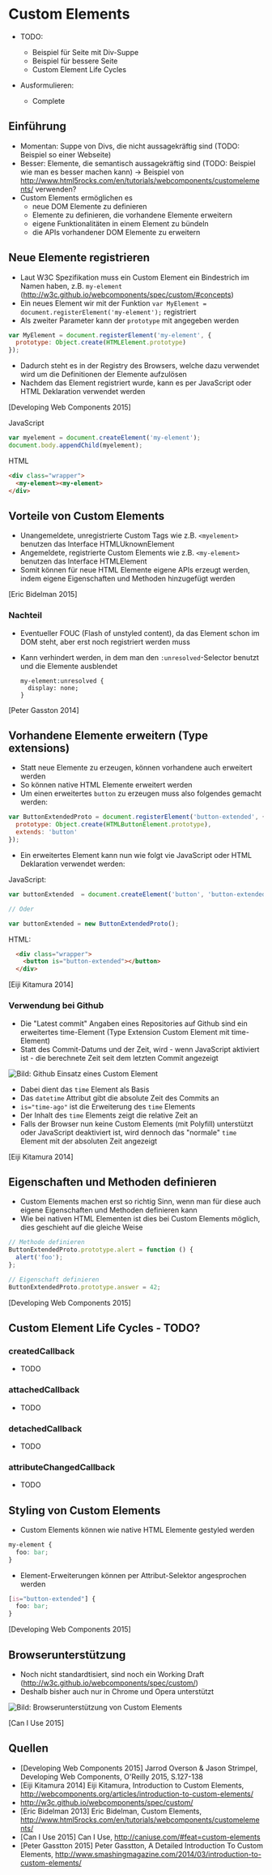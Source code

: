 # Custom Elements

- TODO:
  - Beispiel für Seite mit Div-Suppe
  - Beispiel für bessere Seite
  - Custom Element Life Cycles

- Ausformulieren:
  - Complete

## Einführung

- Momentan: Suppe von Divs, die nicht aussagekräftig sind (TODO: Beispiel so einer Webseite)
- Besser: Elemente, die semantisch aussagekräftig sind (TODO: Beispiel wie man es besser machen kann)
  -> Beispiel von http://www.html5rocks.com/en/tutorials/webcomponents/customelements/ verwenden?
- Custom Elements ermöglichen es
  - neue DOM Elemente zu definieren
  - Elemente zu definieren, die vorhandene Elemente erweitern
  - eigene Funktionalitäten in einem Element zu bündeln
  - die APIs vorhandener DOM Elemente zu erweitern


## Neue Elemente registrieren

- Laut W3C Spezifikation muss ein Custom Element ein Bindestrich im Namen haben, z.B. `my-element` (http://w3c.github.io/webcomponents/spec/custom/#concepts)
- Ein neues Element wir mit der Funktion `var MyElement = document.registerElement('my-element');` registriert
- Als zweiter Parameter kann der `prototype` mit angegeben werden
```javascript
var MyElement = document.registerElement('my-element', {
  prototype: Object.create(HTMLElement.prototype)
});
```
- Dadurch steht es in der Registry des Browsers, welche dazu verwendet wird um die Definitionen der Elemente aufzulösen
- Nachdem das Element registriert wurde, kann es per JavaScript oder HTML Deklaration verwendet werden

[Developing Web Components 2015]

JavaScript
```javascript
var myelement = document.createElement('my-element');
document.body.appendChild(myelement);
```

HTML
```html
<div class="wrapper">
  <my-element><my-element>
</div>
```


## Vorteile von Custom Elements

- Unangemeldete, unregistrierte Custom Tags wie z.B. `<myelement>` benutzen das Interface HTMLUknownElement
- Angemeldete, registrierte Custom Elements wie z.B. `<my-element>` benutzen das Interface HTMLElement
- Somit können für neue HTML Elemente eigene APIs erzeugt werden, indem eigene Eigenschaften und Methoden hinzugefügt werden

[Eric Bidelman 2015]


### Nachteil

- Eventueller FOUC (Flash of unstyled content), da das Element schon im DOM steht, aber erst noch registriert werden muss
- Kann verhindert werden, in dem man den `:unresolved`-Selector benutzt und die Elemente ausblendet

  ```
  my-element:unresolved {
    display: none;
  }
  ```

[Peter Gasston 2014]

## Vorhandene Elemente erweitern (Type extensions)

- Statt neue Elemente zu erzeugen, können vorhandene auch erweitert werden
- So können native HTML Elemente erweitert werden
- Um einen erweitertes `button` zu erzeugen muss also folgendes gemacht werden:

```javascript
var ButtonExtendedProto = document.registerElement('button-extended', {
  prototype: Object.create(HTMLButtonElement.prototype),
  extends: 'button'
});
```

- Ein erweitertes Element kann nun wie folgt vie JavaScript oder HTML Deklaration verwendet werden:

JavaScript:
```javascript
var buttonExtended  = document.createElement('button', 'button-extended');

// Oder

var buttonExtended = new ButtonExtendedProto();
```

HTML:
```html
  <div class="wrapper">
    <button is="button-extended"></button>
  </div>
```

[Eiji Kitamura 2014]


### Verwendung bei Github

- Die "Latest commit" Angaben eines Repositories auf Github sind ein erweitertes time-Element (Type Extension Custom Element mit time-Element)
- Statt des Commit-Datums und der Zeit, wird - wenn JavaScript aktiviert ist - die berechnete Zeit seit dem letzten Commit angezeigt

![Bild: Github Einsatz eines Custom Element](https://raw.githubusercontent.com/glur4k/BATHWebComponents/master/docs/release/2-Web%20Components%20nach%20W3C/2-Web%20Components%20Technology%20Stack/images/2-Custom-elements_Github_time-element.jpg "Github Einsatz eines Custom Element. Quelle: https://github.com/polymer/polymer - Quelltext")

- Dabei dient das `time` Element als Basis
- Das `datetime` Attribut gibt die absolute Zeit des Commits an
- `is="time-ago"` ist die Erweiterung des `time` Elements
- Der Inhalt des `time` Elements zeigt die relative Zeit an
- Falls der Browser nun keine Custom Elements (mit Polyfill) unterstützt oder JavaScript deaktiviert ist, wird dennoch das "normale" `time` Element mit der absoluten Zeit angezeigt

[Eiji Kitamura 2014]


## Eigenschaften und Methoden definieren

- Custom Elements machen erst so richtig Sinn, wenn man für diese auch eigene Eigenschaften und Methoden definieren kann
- Wie bei nativen HTML Elementen ist dies bei Custom Elements möglich, dies geschieht auf die gleiche Weise

```javascript
// Methode definieren
ButtonExtendedProto.prototype.alert = function () {
  alert('foo');
};

// Eigenschaft definieren
ButtonExtendedProto.prototype.answer = 42;
```

[Developing Web Components 2015]


## Custom Element Life Cycles - TODO?

### createdCallback

- TODO


### attachedCallback

- TODO


### detachedCallback

- TODO


### attributeChangedCallback

- TODO


## Styling von Custom Elements

- Custom Elements können wie native HTML Elemente gestyled werden

```css
my-element {
  foo: bar;
}
```

- Element-Erweiterungen können per Attribut-Selektor angesprochen werden

```css
[is="button-extended"] {
  foo: bar;
}
```

[Developing Web Components 2015]


## Browserunterstützung

- Noch nicht standardtisiert, sind noch ein Working Draft (http://w3c.github.io/webcomponents/spec/custom/)
- Deshalb bisher auch nur in Chrome und Opera unterstützt

![Bild: Browserunterstützung von Custom Elements](https://raw.githubusercontent.com/glur4k/BATHWebComponents/master/docs/release/2-Web%20Components%20nach%20W3C/2-Web%20Components%20Technology%20Stack/images/2-Custom-elements_browserunterstuetzung.jpg "Custom Elements Browserunterstzützung. Quelle: http://caniuse.com/#feat=custom-elements")

[Can I Use 2015]


## Quellen
- [Developing Web Components 2015] Jarrod Overson & Jason Strimpel, Developing Web Components, O'Reilly 2015, S.127-138
- [Eiji Kitamura 2014] Eiji Kitamura, Introduction to Custom Elements, http://webcomponents.org/articles/introduction-to-custom-elements/
- http://w3c.github.io/webcomponents/spec/custom/
- [Eric Bidelman 2013] Eric Bidelman, Custom Elements, http://www.html5rocks.com/en/tutorials/webcomponents/customelements/
- [Can I Use 2015] Can I Use, http://caniuse.com/#feat=custom-elements
- [Peter Gasstton 2015] Peter Gasstton, A Detailed Introduction To Custom Elements, http://www.smashingmagazine.com/2014/03/introduction-to-custom-elements/
